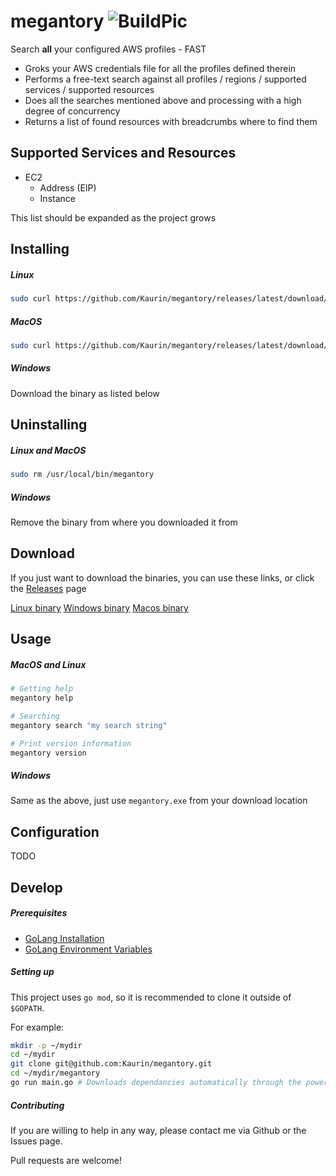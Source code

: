 # megantory ![BuildPic]

Search **all** your configured AWS profiles - FAST

* Groks your AWS credentials file for all the profiles defined therein
* Performs a free-text search against all profiles / regions / supported services / supported resources
* Does all the searches mentioned above and processing with a high degree of concurrency
* Returns a list of found resources with breadcrumbs where to find them

## Supported Services and Resources

* EC2
  * Address (EIP)
  * Instance

This list should be expanded as the project grows

## Installing
##### Linux

```bash
sudo curl https://github.com/Kaurin/megantory/releases/latest/download/megantory.linux -Lo /usr/local/bin/megantory && sudo chmod +x /usr/local/bin/megantory
```

##### MacOS

```bash
sudo curl https://github.com/Kaurin/megantory/releases/latest/download/megantory.macos -Lo /usr/local/bin/megantory && sudo chmod +x /usr/local/bin/megantory
```

##### Windows

Download the binary as listed below

## Uninstalling
##### Linux and MacOS
```bash
sudo rm /usr/local/bin/megantory
```

##### Windows
Remove the binary from where you downloaded it from

## Download

If you just want to download the binaries, you can use these links, or click the [Releases] page

[Linux binary]
[Windows binary]
[Macos binary]

## Usage
##### MacOS and Linux
```bash
# Getting help
megantory help

# Searching
megantory search "my search string"

# Print version information
megantory version
```

##### Windows
Same as the above, just use `megantory.exe` from your download location

## Configuration

TODO


## Develop

##### Prerequisites

* [GoLang Installation]
* [GoLang Environment Variables]

##### Setting up

This project uses `go mod`, so it is recommended to clone it outside of `$GOPATH`. 

For example:
```bash
mkdir -p ~/mydir
cd ~/mydir
git clone git@github.com:Kaurin/megantory.git
cd ~/mydir/megantory
go run main.go # Downloads dependancies automatically through the power of go mod!
```



##### Contributing
If you are willing to help in any way, please contact me via Github or the Issues page.

Pull requests are welcome!


[GoLang installation]: https://golang.org/doc/install
[GoLang Environment Variables]: https://github.com/golang/go/wiki/SettingGOPATH
[BuildPic]: https://travis-ci.org/Kaurin/megantory.svg?branch=master "Master build"
[Linux binary]: https://github.com/Kaurin/megantory/releases/latest/download/megantory.linux
[MacOS binary]: https://github.com/Kaurin/megantory/releases/latest/download/megantory.macos
[Windows binary]: https://github.com/Kaurin/megantory/releases/latest/download/megantory.exe
[Releases]: https://github.com/Kaurin/megantory/releases
